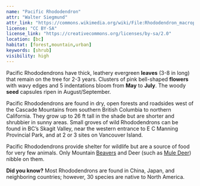 ```yaml
---
name: "Pacific Rhododendron"
attr: "Walter Siegmund"
attr_link: "https://commons.wikimedia.org/wiki/File:Rhododendron_macrophyllum_4861.JPG"
license: "CC BY-SA"
license_link: "https://creativecommons.org/licenses/by-sa/2.0"
location: [bc]
habitat: [forest,mountain,urban]
keywords: [shrub]
visibility: high
---
```

Pacific Rhododendrons have thick, leathery evergreen **leaves** (3-8 in long) that remain on the tree for 2-3 years. Clusters of pink bell-shaped **flowers** with wavy edges and 5 indentations bloom from **May** to **July**. The woody **seed** capsules ripen in August/September. 

Pacific Rhododendrons are found in dry, open forests and roadsides west of the Cascade Mountains from southern British Columbia to northern California. They grow up to 26 ft tall in the shade but are shorter and shrubbier in sunny areas. Small groves of wild Rhododendrons can be found in BC’s Skagit Valley, near the western entrance to E C Manning Provincial Park, and at 2 or 3 sites on Vancouver Island.

Pacific Rhododendrons provide shelter for wildlife but are a source of food for very few animals. Only Mountain [Beavers](/animals/beaver/) and Deer (such as [Mule Deer](/animals/muledeer/)) nibble on them.

**Did you know?** Most Rhododendrons are found in China, Japan, and neighboring countries; however, 30 species are native to North America.
